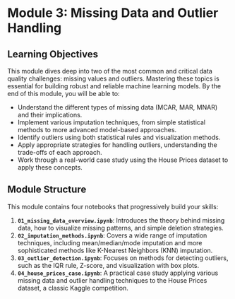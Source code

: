# Module 3: Missing Data and Outlier Handling

## Learning Objectives

This module dives deep into two of the most common and critical data quality challenges: missing values and outliers. Mastering these topics is essential for building robust and reliable machine learning models. By the end of this module, you will be able to:

- Understand the different types of missing data (MCAR, MAR, MNAR) and their implications.
- Implement various imputation techniques, from simple statistical methods to more advanced model-based approaches.
- Identify outliers using both statistical rules and visualization methods.
- Apply appropriate strategies for handling outliers, understanding the trade-offs of each approach.
- Work through a real-world case study using the House Prices dataset to apply these concepts.

## Module Structure

This module contains four notebooks that progressively build your skills:

1.  **`01_missing_data_overview.ipynb`**: Introduces the theory behind missing data, how to visualize missing patterns, and simple deletion strategies.
2.  **`02_imputation_methods.ipynb`**: Covers a wide range of imputation techniques, including mean/median/mode imputation and more sophisticated methods like K-Nearest Neighbors (KNN) imputation.
3.  **`03_outlier_detection.ipynb`**: Focuses on methods for detecting outliers, such as the IQR rule, Z-score, and visualization with box plots.
4.  **`04_house_prices_case.ipynb`**: A practical case study applying various missing data and outlier handling techniques to the House Prices dataset, a classic Kaggle competition. 